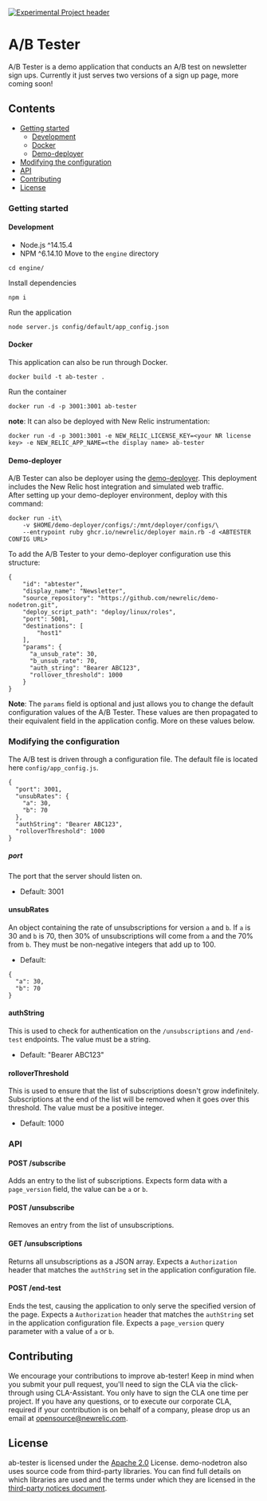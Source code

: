 [![Experimental Project header](https://github.com/newrelic/opensource-website/raw/master/src/images/categories/Experimental.png)](https://opensource.newrelic.com/oss-category/#experimental)

# A/B Tester
A/B Tester is a demo application that conducts an A/B test on newsletter sign ups. Currently it just serves two versions of a sign up page, more coming soon!

## Contents
* [Getting started](#getting-started)
  * [Development](#development)
  * [Docker](#docker)
  * [Demo-deployer](#demo-deployer)
* [Modifying the configuration](#modifying-the-configuration)
* [API](#api)  
* [Contributing](#contributing)
* [License](#license)

### Getting started
#### Development
* Node.js ^14.15.4
* NPM     ^6.14.10
Move to the `engine` directory
```
cd engine/
```
Install dependencies
```
npm i
```
Run the application
```
node server.js config/default/app_config.json
```
  
#### Docker
This application can also be run through Docker.
```
docker build -t ab-tester .
```
Run the container
```
docker run -d -p 3001:3001 ab-tester
```
**note**: It can also be deployed with New Relic instrumentation:
```
docker run -d -p 3001:3001 -e NEW_RELIC_LICENSE_KEY=<your NR license key> -e NEW_RELIC_APP_NAME=<the display name> ab-tester
```

#### Demo-deployer
A/B Tester can also be deployer using the [demo-deployer](https://github.com/newrelic/demo-deployer). This deployment includes the New Relic host integration and simulated web traffic.    
After setting up your demo-deployer environment, deploy with this command:
```
docker run -it\
    -v $HOME/demo-deployer/configs/:/mnt/deployer/configs/\
    --entrypoint ruby ghcr.io/newrelic/deployer main.rb -d <ABTESTER CONFIG URL>
```
   
To add the A/B Tester to your demo-deployer configuration use this structure:
```
{
    "id": "abtester",
    "display_name": "Newsletter",
    "source_repository": "https://github.com/newrelic/demo-nodetron.git",
    "deploy_script_path": "deploy/linux/roles",
    "port": 5001,
    "destinations": [
        "host1"
    ],
    "params": {
      "a_unsub_rate": 30,
      "b_unsub_rate": 70,
      "auth_string": "Bearer ABC123",
      "rollover_threshold": 1000
    }
}
```
**Note**: The `params` field is optional and just allows you to change the default configuration values of the A/B Tester. These values are then propagated to their equivalent field in the application config. More on these values below.


### Modifying the configuration
The A/B test is driven through a configuration file. The default file is located here `config/app_config.js`.
```
{
  "port": 3001,
  "unsubRates": {
    "a": 30,
    "b": 70
  },
  "authString": "Bearer ABC123",
  "rolloverThreshold": 1000
}
```

##### port
The port that the server should listen on.
* Default: 3001

#### unsubRates
An object containing the rate of unsubscriptions for version `a` and `b`. If `a` is 30 and `b` is 70, then 30% of unsubscriptions will come from `a` and the 70% from `b`. They must be non-negative integers that add up to 100. 
* Default: 
```
{
  "a": 30,
  "b": 70
}
```

#### authString
This is used to check for authentication on the `/unsubscriptions` and `/end-test` endpoints. The value must be a string.
* Default: "Bearer ABC123"

#### rolloverThreshold
This is used to ensure that the list of subscriptions doesn't grow indefinitely. Subscriptions at the end of the list will be removed when it goes over this threshold. The value must be a positive integer.
* Default: 1000

### API
#### POST /subscribe
Adds an entry to the list of subscriptions.
Expects form data with a `page_version` field, the value can be `a` or `b`.

#### POST /unsubscribe
Removes an entry from the list of unsubscriptions.

#### GET /unsubscriptions
Returns all unsubscriptions as a JSON array.
Expects a `Authorization` header that matches the `authString` set in the application configuration file.

#### POST /end-test
Ends the test, causing the application to only serve the specified version of the page.
Expects a `Authorization` header that matches the `authString` set in the application configuration file.
Expects a `page_version` query parameter with a value of `a` or `b`.

## Contributing

We encourage your contributions to improve ab-tester! Keep in mind when you submit your pull request, you'll need to sign the CLA via the click-through using CLA-Assistant. You only have to sign the CLA one time per project.
If you have any questions, or to execute our corporate CLA, required if your contribution is on behalf of a company,  please drop us an email at opensource@newrelic.com.

## License

ab-tester is licensed under the [Apache 2.0](http://apache.org/licenses/LICENSE-2.0.txt) License. demo-nodetron also uses source code from third-party libraries. You can find full details on which libraries are used and the terms under which they are licensed in the [third-party notices document](./engine/THIRD_PARTY_NOTICES.md).
